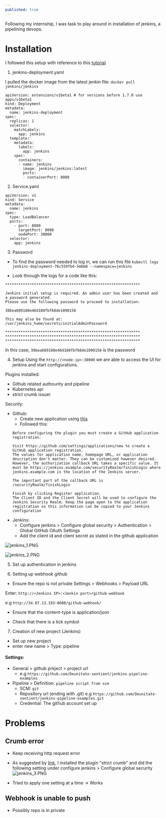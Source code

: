 ```yaml
---
published: true
---
```

Following my internship, I was task to play around in installation of jenkins, a pipelining devops.

# Installation

I followed this setup with reference to this [tutorial](https://devopscube.com/setup-jenkins-on-kubernetes-cluster/)


1. jenkins-deployment.yaml

I pulled the docker image from the latest jenkin file: `docker pull jenkins/jenkins`

```
apiVersion: extensions/v1beta1 # for versions before 1.7.0 use apps/v1beta1
kind: Deployment
metadata:
  name: jenkins-deployment
spec:
  replicas: 1
  selector:
    matchLabels:
      app: jenkins
  template:
    metadata:
      labels:
        app: jenkins
    spec:
      containers:
      - name: jenkins
        image: jenkins/jenkins:latest
        ports:
        - containerPort: 8080
```


2. Service.yaml
```
apiVersion: v1
kind: Service
metadata:
  name: jenkins
spec:
  type: LoadBalancer
  ports:
    - port: 8080
      targetPort: 8080
      nodePort: 30000
  selector:
    app: jenkins
```

3. Password

- To find the password needed to log in, we can run this file
`kubectl logs jenkins-deployment-76c559fb4-5mbm8 --namespace=jenkins`

- Look through the logs for a code like this:

```
*************************************************************

Jenkins initial setup is required. An admin user has been created and a password generated.
Please use the following password to proceed to installation:

30bea689180e46d180fbf68de1090158

This may also be found at: /var/jenkins_home/secrets/initialAdminPassword

*************************************************************
*************************************************************
*************************************************************
```

In this case, `30bea689180e46d180fbf68de1090158` is the password

4. Setup
Using the `http://<node-ip>:30000` we are able to access the UI for jenkins
and start configurations.

Plugins installed:
- Github related authourity and pipeline
- Kubernetes api
- strict crumb issuer

Security:
- Github: 
	- Create new application using [this](https://github.com/settings/applications/new)
    - Followed this:
    ```
    Before configuring the plugin you must create a GitHub application registration.

    Visit https://github.com/settings/applications/new to create a GitHub application registration.
    The values for application name, homepage URL, or application description don't matter. They can be customized however desired.
    However, the authorization callback URL takes a specific value. It must be https://jenkins.example.com/securityRealm/finishLogin where jenkins.example.com is the location of the Jenkins server.

    The important part of the callback URL is /securityRealm/finishLogin

    Finish by clicking Register application.
    The Client ID and the Client Secret will be used to configure the Jenkins Security Realm. Keep the page open to the application registration so this information can be copied to your Jenkins configuration
    ```
- Jenkins:
	- Configure jenkins > Configure global security > Authentication > Global GitHub OAuth Settings
    - Add the client id and client secret as stated in the github application
    
![jenkins_1.PNG]({{site.baseurl}}/img/jenkins_1.PNG)

![jenkins_2.PNG]({{site.baseurl}}/img/jenkins_2.PNG)

5. Set up authentication in jenkins



6. Setting up webhook github

- Ensure the repo is not private
Settings > Webhooks > Payload URL

Enter:
`http://<Jenkins IP>:<Jenkin port>/github-webhook`

e.g `http://34.87.13.193:8080/github-webhook/`

- Ensure that the content-type is application/json

- Check that there is a tick symbol

7. Creation of new project (Jenkins)
- Set up new project
- enter new name > Type: pipeline

#### Settings:
- General > github prkject > project url
	- e.g `https://github.com/Deunitato-sentient/jenkins-pipeline-examples`
- Pipeline > Definition: `pipeline script from scm`
	- SCM: `git`
    - Repository url (ending with .git) e.g `https://github.com/Deunitato-sentient/jenkins-pipeline-examples.git`
    - Credential: The github account set up

# Problems

## Crumb error
- Keep receiving http request error
- As suggested by [link](https://www.jenkins.io/doc/upgrade-guide/2.176/#SECURITY-626), I installed the plugin "strict crumb" and did the following setting under configure jenkins > Configure global security
![jenkins_3.PNG]({{site.baseurl}}/img/jenkins_3.PNG)

- Tried to apply one setting at a time -> Works

## Webhook is unable to push
- Possibly repo is in private
